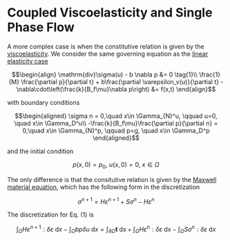# Coupled Viscoelasticity and Single Phase Flow 


A more complex case is when the constitutive relation is given by the [viscoelasticity](https://kailaix.github.io/PoreFlow.jl/dev/viscoelasticity/). We consider the same governing equation as the [linear elasticity case](https://kailaix.github.io/PoreFlow.jl/dev/coupled/)

$$\begin{align}
\mathrm{div}\sigma(u) - b \nabla p &= 0 \tag{1}\\
\frac{1}{M} \frac{\partial p}{\partial t} + b\frac{\partial \varepsilon_v(u)}{\partial t} - \nabla\cdot\left(\frac{k}{B_f\mu}\nabla p\right) &= f(x,t)
\end{align}$$

​with boundary conditions

$$\begin{aligned}
\sigma n = 0,\quad x\in \Gamma_{N}^u, \qquad u=0, \quad x\in \Gamma_D^u\\
-\frac{k}{B_f\mu}\frac{\partial p}{\partial n} = 0,\quad x\in \Gamma_{N}^p, \qquad p=g, \quad x\in \Gamma_D^p
\end{aligned}$$

and the initial condition

$$p(x,0) = p_0,\ u(x,0) =0,\ x\in \Omega$$

The only difference is that the consitutive relation is given by the [Maxwell material equation](https://kailaix.github.io/PoreFlow.jl/dev/viscoelasticity/#Numerical-Example-1), which has the following form in the discretization 

$$\sigma^{n+1} = H \varepsilon^{n+1} + S \sigma^n  - H\varepsilon^n$$

The discretization for Eq. (1) is 

$$\int_\Omega H \varepsilon^{n+1} : \delta \varepsilon \;\mathrm{d}x- \int_\Omega b p \delta u \;\mathrm{d}x = \int_{\partial \Omega} \mathbf{t} \;\mathrm{d}s + \int_{\Omega} H\varepsilon^n : \delta\varepsilon \;\mathrm{d} x - \int_\Omega S\sigma^n : \delta \varepsilon \;\mathrm{d} x$$